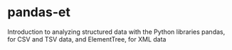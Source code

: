 # pandas-et
Introduction to analyzing structured data with the Python libraries pandas, for CSV and TSV data, and ElementTree, for XML data
